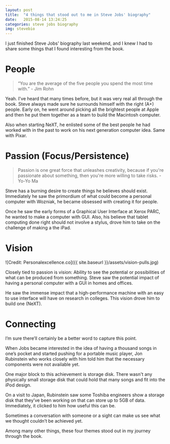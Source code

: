 ```yaml
---
layout: post
title:  "4 things that stood out to me in Steve Jobs' biography"
date:   2015-08-14 13:24:25
categories: steve jobs biography
img: stevebio
---
```



I just finished Steve Jobs' biography last weekend, and I knew I had to share some things that I found interesting from the book.

# People


> “You are the average of the five people you spend the most time with.” - Jim Rohn

Yeah. I've heard that many times before, but it was very real all through the book. Steve always made sure he surrounds himself with the right (A+) people. Early on, he went around picking all the brightest people at Apple and then he put them together as a team to build the Macintosh computer.

Also when starting NeXT, he enlisted some of the best people he had worked with in the past to work on his next generation computer idea. Same with Pixar.

# Passion (Focus/Persistence)

> Passion is one great force that unleashes creativity, because if you're passionate about something, then you're more willing to take risks. -Yo-Yo Ma

Steve has a burning desire to create things he believes should exist. Immediately he saw the primordium of what could become a personal computer with Wozniak, he became obsessed with creating it for people.

Once he saw the early forms of a Graphical User Interface at Xerox PARC, he wanted to make a computer with GUI. Also, his believe that tablet computing done right should not involve a stylus, drove him to take on the challenge of making a the iPad.

# Vision

![Credit: Personalexcellence.co]({{ site.baseurl }}/assets/vision-pulls.jpg)

Closely tied to passion is vision: Ability to see the potential or possibilities of what can be produced from something. Steve saw the potential impact of having a personal computer with a GUI in homes and offices.

He saw the immense impact that a high-performance machine with an easy to use interface will have on research in colleges. This vision drove him to build one (NeXT).


# Connecting

I’m sure there’ll certainly be a better word to capture this point.

When Jobs became interested in the idea of having a thousand songs in one’s pocket and started pushing for a portable music player, Jon Rubinstein who works closely with him told him that the necessary components were not available yet.

One major block to this achievement is storage disk. There wasn't any physically small storage disk that could hold that many songs and fit into the iPod design.

On a visit to Japan, Rubinstein saw some Toshiba engineers show a storage disk that they’ve been working on that can store up to 5GB of data. Immediately, it clicked to him how useful this can be.

Sometimes a conversation with someone or a sight can make us see what we thought couldn’t be achieved yet.

Among many other things, these four themes stood out in my journey through the book.


